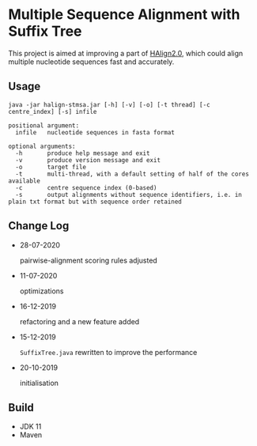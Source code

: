 # Multiple Sequence Alignment with Suffix Tree

This project is aimed at improving a part of [HAlign2.0](https://github.com/malabz/HAlign), which could align multiple nucleotide sequences fast and accurately.

## Usage

```
java -jar halign-stmsa.jar [-h] [-v] [-o] [-t thread] [-c centre_index] [-s] infile
```

```
positional argument: 
  infile   nucleotide sequences in fasta format

optional arguments: 
  -h       produce help message and exit
  -v       produce version message and exit
  -o       target file
  -t       multi-thread, with a default setting of half of the cores available
  -c       centre sequence index (0-based)
  -s       output alignments without sequence identifiers, i.e. in plain txt format but with sequence order retained
```

## Change Log

* 28-07-2020

  pairwise-alignment scoring rules adjusted

* 11-07-2020
  
  optimizations

* 16-12-2019

  refactoring and a new feature added

* 15-12-2019

  `SuffixTree.java` rewritten to improve the performance
 
* 20-10-2019

  initialisation

## Build

- JDK 11
- Maven
